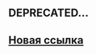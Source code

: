 ## DEPRECATED…

## [Новая ссылка](https://github.com/ilyasssklimov/bmstu_all/tree/sem_07/sem_07/DataSecurity)

